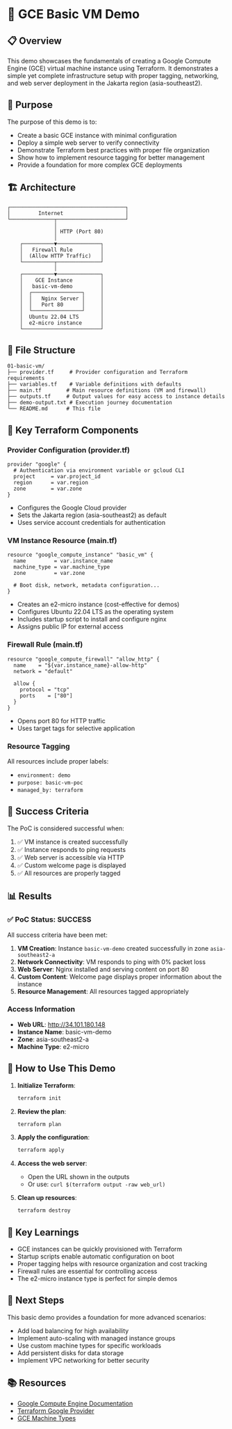 # 🚀 GCE Basic VM Demo

## 📋 Overview

This demo showcases the fundamentals of creating a Google Compute Engine (GCE) virtual machine instance using Terraform. It demonstrates a simple yet complete infrastructure setup with proper tagging, networking, and web server deployment in the Jakarta region (asia-southeast2).

## 🎯 Purpose

The purpose of this demo is to:
- Create a basic GCE instance with minimal configuration
- Deploy a simple web server to verify connectivity
- Demonstrate Terraform best practices with proper file organization
- Show how to implement resource tagging for better management
- Provide a foundation for more complex GCE deployments

## 🏗️ Architecture

```
┌─────────────────────────────────────┐
│         Internet                    │
└──────────────┬──────────────────────┘
               │
               │ HTTP (Port 80)
               │
    ┌──────────▼──────────────┐
    │   Firewall Rule         │
    │  (Allow HTTP Traffic)   │
    └──────────┬──────────────┘
               │
    ┌──────────▼──────────────┐
    │    GCE Instance         │
    │   basic-vm-demo         │
    │  ┌────────────────┐     │
    │  │   Nginx Server │     │
    │  │   Port 80      │     │
    │  └────────────────┘     │
    │  Ubuntu 22.04 LTS       │
    │  e2-micro instance      │
    └─────────────────────────┘
```

## 📁 File Structure

```
01-basic-vm/
├── provider.tf     # Provider configuration and Terraform requirements
├── variables.tf    # Variable definitions with defaults
├── main.tf        # Main resource definitions (VM and firewall)
├── outputs.tf     # Output values for easy access to instance details
├── demo-output.txt # Execution journey documentation
└── README.md      # This file
```

## 🔧 Key Terraform Components

### Provider Configuration (provider.tf)
```hcl
provider "google" {
  # Authentication via environment variable or gcloud CLI
  project     = var.project_id
  region      = var.region
  zone        = var.zone
}
```
- Configures the Google Cloud provider
- Sets the Jakarta region (asia-southeast2) as default
- Uses service account credentials for authentication

### VM Instance Resource (main.tf)
```hcl
resource "google_compute_instance" "basic_vm" {
  name         = var.instance_name
  machine_type = var.machine_type
  zone         = var.zone
  
  # Boot disk, network, metadata configuration...
}
```
- Creates an e2-micro instance (cost-effective for demos)
- Configures Ubuntu 22.04 LTS as the operating system
- Includes startup script to install and configure nginx
- Assigns public IP for external access

### Firewall Rule (main.tf)
```hcl
resource "google_compute_firewall" "allow_http" {
  name    = "${var.instance_name}-allow-http"
  network = "default"
  
  allow {
    protocol = "tcp"
    ports    = ["80"]
  }
}
```
- Opens port 80 for HTTP traffic
- Uses target tags for selective application

### Resource Tagging
All resources include proper labels:
- `environment: demo`
- `purpose: basic-vm-poc`
- `managed_by: terraform`

## 🎯 Success Criteria

The PoC is considered successful when:
1. ✅ VM instance is created successfully
2. ✅ Instance responds to ping requests
3. ✅ Web server is accessible via HTTP
4. ✅ Custom welcome page is displayed
5. ✅ All resources are properly tagged

## 📊 Results

### ✅ PoC Status: **SUCCESS**

All success criteria have been met:

1. **VM Creation**: Instance `basic-vm-demo` created successfully in zone `asia-southeast2-a`
2. **Network Connectivity**: VM responds to ping with 0% packet loss
3. **Web Server**: Nginx installed and serving content on port 80
4. **Custom Content**: Welcome page displays proper information about the instance
5. **Resource Management**: All resources tagged appropriately

### Access Information
- **Web URL**: http://34.101.180.148
- **Instance Name**: basic-vm-demo
- **Zone**: asia-southeast2-a
- **Machine Type**: e2-micro

## 🚀 How to Use This Demo

1. **Initialize Terraform**:
   ```bash
   terraform init
   ```

2. **Review the plan**:
   ```bash
   terraform plan
   ```

3. **Apply the configuration**:
   ```bash
   terraform apply
   ```

4. **Access the web server**:
   - Open the URL shown in the outputs
   - Or use: `curl $(terraform output -raw web_url)`

5. **Clean up resources**:
   ```bash
   terraform destroy
   ```

## 📝 Key Learnings

- GCE instances can be quickly provisioned with Terraform
- Startup scripts enable automatic configuration on boot
- Proper tagging helps with resource organization and cost tracking
- Firewall rules are essential for controlling access
- The e2-micro instance type is perfect for simple demos

## 🔄 Next Steps

This basic demo provides a foundation for more advanced scenarios:
- Add load balancing for high availability
- Implement auto-scaling with managed instance groups
- Use custom machine types for specific workloads
- Add persistent disks for data storage
- Implement VPC networking for better security

## 📚 Resources

- [Google Compute Engine Documentation](https://cloud.google.com/compute/docs)
- [Terraform Google Provider](https://registry.terraform.io/providers/hashicorp/google/latest/docs)
- [GCE Machine Types](https://cloud.google.com/compute/docs/machine-types)
